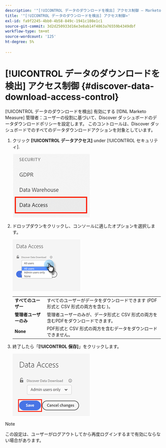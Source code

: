 ```yaml
---
description: '"[!UICONTROL データのダウンロードを検出] アクセス制御 — Marketoの測定 — 製品ドキュメント»'
title: '"[!UICONTROL データのダウンロードを検出] アクセス制御»'
exl-id: fa9f2245-4bb0-4b58-849c-1941c108e1c1
source-git-commit: 3d2d250933d16e3e8ab14f4863a76559b4349dbf
workflow-type: tm+mt
source-wordcount: '125'
ht-degree: 5%

---
```


# [!UICONTROL データのダウンロードを検出] アクセス制御 {#discover-data-download-access-control}

[!UICONTROL データのダウンロードを検出] 有効にする [!DNL Marketo Measure] 管理者：ユーザーの役割に基づいて、Discover ダッシュボードのデータダウンロードポリシーを設定します。 このコントロールは、Discover ダッシュボードでのすべてのデータダウンロードアクションを対象としています。

1. クリック **[!UICONTROL データアクセス]** under [!UICONTROL セキュリティ].

   ![](assets/discover-data-download-access-control-1.png)

1. ドロップダウンをクリックし、コンソールに適したオプションを選択します。

   ![](assets/discover-data-download-access-control-2.png)

   <table>
    <tr>
     <td><strong>すべてのユーザー</strong></td>
     <td>すべてのユーザーがデータをダウンロードできます (PDF形式と CSV 形式の両方を含む )。</td>
    </tr>
    <tr>
     <td><strong>管理者ユーザーのみ</strong></td>
     <td>管理者ユーザーのみが、データ形式と CSV 形式の両方を含むPDFをダウンロードできます。</td>
    </tr>
    <tr>
     <td><strong>None</strong></td>
     <td>PDF形式と CSV 形式の両方を含むデータをダウンロードできません。</td>
    </tr>
   </table>

1. 終了したら「**[!UICONTROL 保存]**」をクリックします。

   ![](assets/discover-data-download-access-control-3.png)

>[!NOTE]
>
>この設定は、ユーザーがログアウトしてから再度ログインするまで有効にならない場合があります。

